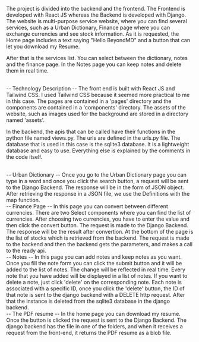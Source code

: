 The project is divided into the backend and the frontend. The Frontend is developed with React JS whereas the Backend
is developed with Django. The website is multi-purpose service website, where you can find several services, such as a Urban
Dictionary, Finance page where you can exchange currencies and see stock information. As it is requested, the Home page includes
a text saying "Hello BeyondMD" and a button that can let you download my Resume.

After that is the services list. You can select between the dictionary, notes
and the finance page. In the Notes page you can keep notes and delete them
in real time. 

<br/>
-- Technology Description --
The front end is built with React JS and Tailwind CSS. I used Tailwind CSS because
it seemed more practical to me in this case. The pages are contained in a 'pages'
directory and the components are contained in a 'components' directory. The assets of the 
website, such as images used for the background are stored in a directory named 'assets'. 

In the backend, the apis that can be called have their functions in the python file named
views.py. The urls are defined in the urls.py file. The database that is used in this case is
the sqlite3 database. It is a lightweight database and easy to use. Everything else is explained
by the comments in the code itself.

<br/>
-- Urban Dictionary --
Once you go to the Urban Dictionary page you can type in a word and once you
click the search button, a request will be sent to the Django Backend. The response will
be in the form of JSON object. After retrieving the response in a JSON file, we use
the Definitions with the map function. 

<br/>
-- Finance Page --
In this page you can convert between different currencies. There are two Select components
where you can find the list of currencies. After choosing two currencies, you have to enter the value
and then click the convert button. The request is made to the Django Backend. The response will be the 
result after convertion. At the bottom of the page is the list of stocks which is retrieved
from the backend. The request is made to the backend and then the backend gets the parameters, and makes a call
to the ready api.

<br/>
-- Notes --
In this page you can add notes and keep notes as you want. Once you fill the note form
you can click the submit button and it will be added to the list of notes. The change will
be reflected in real time. Every note that you have added will be displayed in a list of notes.
If you want to delete a note, just click 'delete' on the corresponding note. Each note is associated
with a specific ID, once you click the 'delete' button, the ID of that note is sent to the django
backend with a DELETE http request. After that the instance is deleted from the sqlite3 database in
the django backend.

<br />
-- The PDF resume --
In the home page you can download my resume. Once the button is clicked
the request is sent to the Django Backend. The django backend has the file in 
one of the folders, and when it receives a request from the front-end, it returns
the PDF resume as a blob file.

